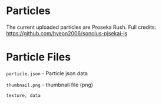 # Particles
The current uploaded particles are Proseka Rush. Full credits: https://github.com/hyeon2006/sonolus-pjsekai-js

# Particle Files
`particle.json` - Particle json data

`thumbnail.png` - thumbnail file (png)

`texture, data`